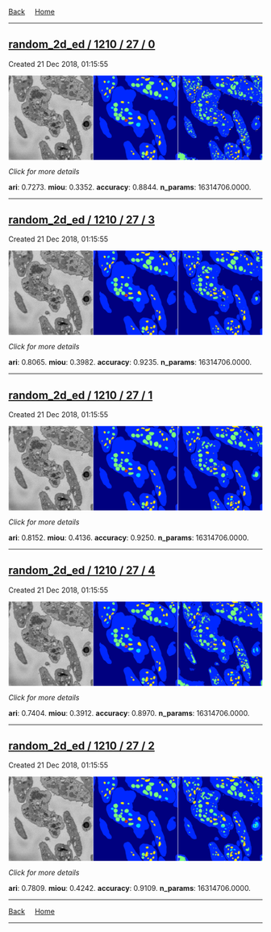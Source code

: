 
[Back](..)&nbsp;&nbsp;&nbsp;&nbsp;&nbsp;[Home](https://leapmanlab.github.io/snapshots)

---

<div class="summary"><a href="0"><h2>random_2d_ed / 1210 / 27 / 0</h2></a><p>Created 21 Dec 2018, 01:15:55
</p><a href="0"><img src="0/media/summary.png" align="center"></a><p>
<i>Click for more details</i>
</p></div>

**ari**: 0.7273. **miou**: 0.3352. **accuracy**: 0.8844. **n_params**: 16314706.0000. 

---

<div class="summary"><a href="3"><h2>random_2d_ed / 1210 / 27 / 3</h2></a><p>Created 21 Dec 2018, 01:15:55
</p><a href="3"><img src="3/media/summary.png" align="center"></a><p>
<i>Click for more details</i>
</p></div>

**ari**: 0.8065. **miou**: 0.3982. **accuracy**: 0.9235. **n_params**: 16314706.0000. 

---

<div class="summary"><a href="1"><h2>random_2d_ed / 1210 / 27 / 1</h2></a><p>Created 21 Dec 2018, 01:15:55
</p><a href="1"><img src="1/media/summary.png" align="center"></a><p>
<i>Click for more details</i>
</p></div>

**ari**: 0.8152. **miou**: 0.4136. **accuracy**: 0.9250. **n_params**: 16314706.0000. 

---

<div class="summary"><a href="4"><h2>random_2d_ed / 1210 / 27 / 4</h2></a><p>Created 21 Dec 2018, 01:15:55
</p><a href="4"><img src="4/media/summary.png" align="center"></a><p>
<i>Click for more details</i>
</p></div>

**ari**: 0.7404. **miou**: 0.3912. **accuracy**: 0.8970. **n_params**: 16314706.0000. 

---

<div class="summary"><a href="2"><h2>random_2d_ed / 1210 / 27 / 2</h2></a><p>Created 21 Dec 2018, 01:15:55
</p><a href="2"><img src="2/media/summary.png" align="center"></a><p>
<i>Click for more details</i>
</p></div>

**ari**: 0.7809. **miou**: 0.4242. **accuracy**: 0.9109. **n_params**: 16314706.0000. 

---

[Back](..)&nbsp;&nbsp;&nbsp;&nbsp;&nbsp;[Home](https://leapmanlab.github.io/snapshots)

---